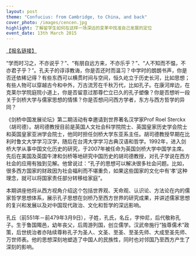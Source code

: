 ```yaml
---
layout: post
theme: "Confucius: from Cambridge, to China, and back"
cover_photo: /images/cencen.jpg
highlight: 了解留学生如何在这样一场深远的变革中找准自己发展的定位
event_date: 13th March 2015
---
```



<a href= https://docs.google.com/forms/d/1UtrhRX3pRm8Bx1hBgJJ_WnNXt2HTxQDTn1gh6B-qWQg/viewform>【报名链接】</a>

“学而时习之，不亦说乎？”、“有朋自远方来，不亦乐乎？”、“人不知而不愠，不亦君子乎？”。孔夫子的谆谆教诲，你是否还时而温习？中学时的朗朗书声，你是否还依稀记得？有些东西可以横贯时间与空间，恒久屹立于历史长河，比如思想；有些人物可以穿越古今和中外，万古流芳在千秋万代，比如孔子。在康河岸边，在克莱尔学院庭院小道上，你是否留意过那尊伫立已久的孔子塑像？你是否想听一段关于剑桥大学与儒家思想的情愫？你是否想问问西方学者，东方与西方哲学的异同？

《剑桥中国发展论坛》第二期活动有幸邀请到世界著名汉学家Prof Roel Sterckx（胡司德）。胡司德教授目前是英国人文社会科学院院士、英国皇家历史学会院士和英国皇家亚洲学会院士，他同时担任剑桥大学东亚系主任。胡司德教授早期在比利时鲁文大学学习汉学，随后在台湾大学学习古典汉语和哲学。1992年，进入剑桥大学从事中国文化历史的研究，于2007年被任命为英国剑桥大学中国学主席。先后在美国及英国牛津和剑桥等地研究中国历史的胡司德教授，对孔子学说在西方社会的应用有独到见解。他曾说过：“孔子的思想可以解决很多社会问题。比如，很多西方国家的财政因为社会福利而不堪重负，如果这些国家的文化中有‘孝’这种理念，就可以将国家责任部分转移给家庭”。

本期讲座他将从西方视角介绍这个包括世界观、天命观、认识论、方法论在内的儒家哲学思想体系，展示孔子思想在剑桥乃至西方世界的研究成果，并讲述儒家思想的复兴和发展以及对中国现代政治、文化和哲学的深远影响。

孔丘（前551年－前479年3月9日），子姓，孔氏，名丘，字仲尼，后代敬称孔子。生于鲁国陬邑，幼年丧父，后周游列国，创立儒学。汉武帝施行“独尊儒术”政策，后世统治者亦陆续尊称孔子为圣人、文圣、至圣、至圣先师、大成至圣先师、万世师表。他的思想深刻地塑造了中国人的民族性，同时也对邻国乃至西方产生了深刻的影响。